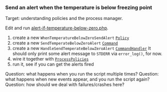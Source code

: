 ### Send an alert when the temperature is below freezing point

Target: understanding policies and the process manager.

Edit and run [alert-if-temperature-below-zero.php](alert-if-temperature-below-zero.php).

1. create a new `WhenTemperatureBelowZeroSendAlert` [`Policy`](../../src/EventSourcing/Domain/Policy.php)
2. create a new `SendTemperateBelowZeroAlert` [`Command`](../../src/Commanding/Domain/Command.php)
3. create a new `HandleSendTemperateBelowZeroAlert` [`CommandHandler`](../../src/Commanding/Infrastructure/CommandHandler.php)
   It should only print some alert message to `STDERR` via `error_log()`, for now.
4. wire it together with [`ProcessPolicies`](../../src/EventSourcing/Infrastructure/ProcessManager/ProcessPolicies.php)
5. run it, see if you can get the alerts fired

Question: what happens when you run the script multiple times?
Question: what happens when new events appear, and you run the script again?
Question: how should we deal with failures/crashes here?